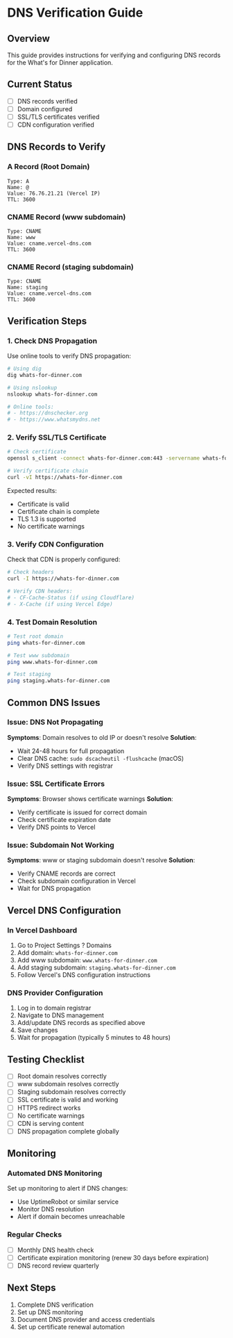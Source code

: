 # DNS Verification Guide

## Overview
This guide provides instructions for verifying and configuring DNS records for the What's for Dinner application.

## Current Status
- [ ] DNS records verified
- [ ] Domain configured
- [ ] SSL/TLS certificates verified
- [ ] CDN configuration verified

## DNS Records to Verify

### A Record (Root Domain)
```
Type: A
Name: @
Value: 76.76.21.21 (Vercel IP)
TTL: 3600
```

### CNAME Record (www subdomain)
```
Type: CNAME
Name: www
Value: cname.vercel-dns.com
TTL: 3600
```

### CNAME Record (staging subdomain)
```
Type: CNAME
Name: staging
Value: cname.vercel-dns.com
TTL: 3600
```

## Verification Steps

### 1. Check DNS Propagation
Use online tools to verify DNS propagation:
```bash
# Using dig
dig whats-for-dinner.com

# Using nslookup
nslookup whats-for-dinner.com

# Online tools:
# - https://dnschecker.org
# - https://www.whatsmydns.net
```

### 2. Verify SSL/TLS Certificate
```bash
# Check certificate
openssl s_client -connect whats-for-dinner.com:443 -servername whats-for-dinner.com

# Verify certificate chain
curl -vI https://whats-for-dinner.com
```

Expected results:
- Certificate is valid
- Certificate chain is complete
- TLS 1.3 is supported
- No certificate warnings

### 3. Verify CDN Configuration
Check that CDN is properly configured:
```bash
# Check headers
curl -I https://whats-for-dinner.com

# Verify CDN headers:
# - CF-Cache-Status (if using Cloudflare)
# - X-Cache (if using Vercel Edge)
```

### 4. Test Domain Resolution
```bash
# Test root domain
ping whats-for-dinner.com

# Test www subdomain
ping www.whats-for-dinner.com

# Test staging
ping staging.whats-for-dinner.com
```

## Common DNS Issues

### Issue: DNS Not Propagating
**Symptoms**: Domain resolves to old IP or doesn't resolve
**Solution**: 
- Wait 24-48 hours for full propagation
- Clear DNS cache: `sudo dscacheutil -flushcache` (macOS)
- Verify DNS settings with registrar

### Issue: SSL Certificate Errors
**Symptoms**: Browser shows certificate warnings
**Solution**:
- Verify certificate is issued for correct domain
- Check certificate expiration date
- Verify DNS points to Vercel

### Issue: Subdomain Not Working
**Symptoms**: www or staging subdomain doesn't resolve
**Solution**:
- Verify CNAME records are correct
- Check subdomain configuration in Vercel
- Wait for DNS propagation

## Vercel DNS Configuration

### In Vercel Dashboard
1. Go to Project Settings ? Domains
2. Add domain: `whats-for-dinner.com`
3. Add www subdomain: `www.whats-for-dinner.com`
4. Add staging subdomain: `staging.whats-for-dinner.com`
5. Follow Vercel's DNS configuration instructions

### DNS Provider Configuration
1. Log in to domain registrar
2. Navigate to DNS management
3. Add/update DNS records as specified above
4. Save changes
5. Wait for propagation (typically 5 minutes to 48 hours)

## Testing Checklist

- [ ] Root domain resolves correctly
- [ ] www subdomain resolves correctly
- [ ] Staging subdomain resolves correctly
- [ ] SSL certificate is valid and working
- [ ] HTTPS redirect works
- [ ] No certificate warnings
- [ ] CDN is serving content
- [ ] DNS propagation complete globally

## Monitoring

### Automated DNS Monitoring
Set up monitoring to alert if DNS changes:
- Use UptimeRobot or similar service
- Monitor DNS resolution
- Alert if domain becomes unreachable

### Regular Checks
- [ ] Monthly DNS health check
- [ ] Certificate expiration monitoring (renew 30 days before expiration)
- [ ] DNS record review quarterly

## Next Steps
1. Complete DNS verification
2. Set up DNS monitoring
3. Document DNS provider and access credentials
4. Set up certificate renewal automation
